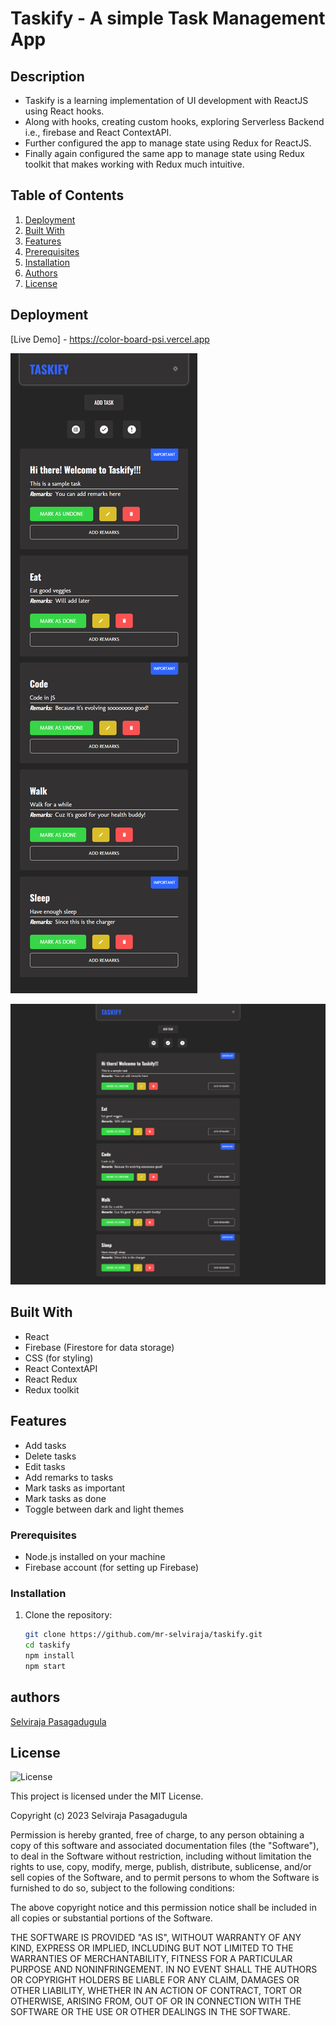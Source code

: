 # Taskify - A simple Task Management App


## Description

- Taskify is a learning implementation of UI development with ReactJS using React hooks.
- Along with hooks, creating custom hooks, exploring Serverless Backend i.e., firebase and React ContextAPI.
- Further configured the app to manage state using Redux for ReactJS.
- Finally again configured the same app to manage state using Redux toolkit that makes working with Redux much intuitive.


## Table of Contents

1. [Deployment](#deployment)
2. [Built With](#built-with)
3. [Features](#features)
4. [Prerequisites](#prerequisites)
5. [Installation](#installation)
6. [Authors](#authors) 
7. [License](#license)


## Deployment

[Live Demo] - https://color-board-psi.vercel.app

![Color Board Mobile and Tablet Preview](/public/assets/images/taskify__mobile.png)

![Color Board Desktop Preview](/public/assets/images/taskify.png)

## Built With

- React
- Firebase (Firestore for data storage)
- CSS (for styling)
- React ContextAPI
- React Redux
- Redux toolkit


## Features

- Add tasks
- Delete tasks
- Edit tasks
- Add remarks to tasks
- Mark tasks as important
- Mark tasks as done
- Toggle between dark and light themes


### Prerequisites

- Node.js installed on your machine
- Firebase account (for setting up Firebase)


### Installation

1. Clone the repository:
   ```bash
   git clone https://github.com/mr-selviraja/taskify.git
   cd taskify
   npm install
   npm start
   ```


## authors

[Selviraja Pasagadugula](https://github.com/mr-selviraja)

## License

![License](https://img.shields.io/badge/license-MIT%20License-blue.svg)

This project is licensed under the MIT License.

Copyright (c) 2023 Selviraja Pasagadugula

Permission is hereby granted, free of charge, to any person obtaining a copy
of this software and associated documentation files (the "Software"), to deal
in the Software without restriction, including without limitation the rights
to use, copy, modify, merge, publish, distribute, sublicense, and/or sell
copies of the Software, and to permit persons to whom the Software is
furnished to do so, subject to the following conditions:

The above copyright notice and this permission notice shall be included in all
copies or substantial portions of the Software.

THE SOFTWARE IS PROVIDED "AS IS", WITHOUT WARRANTY OF ANY KIND, EXPRESS OR
IMPLIED, INCLUDING BUT NOT LIMITED TO THE WARRANTIES OF MERCHANTABILITY,
FITNESS FOR A PARTICULAR PURPOSE AND NONINFRINGEMENT. IN NO EVENT SHALL THE
AUTHORS OR COPYRIGHT HOLDERS BE LIABLE FOR ANY CLAIM, DAMAGES OR OTHER
LIABILITY, WHETHER IN AN ACTION OF CONTRACT, TORT OR OTHERWISE, ARISING FROM,
OUT OF OR IN CONNECTION WITH THE SOFTWARE OR THE USE OR OTHER DEALINGS IN THE
SOFTWARE.

